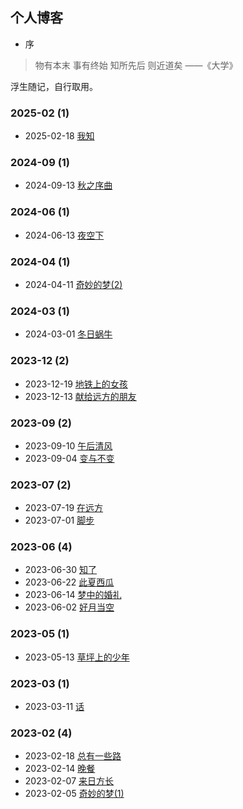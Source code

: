 ## 个人博客   
- 序   
> 物有本末 事有终始 知所先后 则近道矣 ——《大学》   
  
浮生随记，自行取用。  
### **2025-02** (1)  
- 2025-02-18 [我知](https://hokis.github.io/2025/02/18/%E6%88%91%E7%9F%A5/)  
  
  
### **2024-09** (1)  
- 2024-09-13 [秋之序曲](https://hokis.github.io/2024/09/13/%E7%A7%8B%E4%B9%8B%E5%BA%8F%E6%9B%B2/)  
  
  
### **2024-06** (1)  
- 2024-06-13 [夜空下](https://hokis.github.io/2024/06/13/%E5%A4%9C%E7%A9%BA%E4%B8%8B/)  
  
  
### **2024-04** (1)  
- 2024-04-11 [奇妙的梦(2)](https://hokis.github.io/2024/04/11/%E5%A5%87%E5%A6%99%E7%9A%84%E6%A2%A6-2/)  
  
  
### **2024-03** (1)  
- 2024-03-01 [冬日蜗牛](https://hokis.github.io/2024/03/01/%E5%86%AC%E6%97%A5%E8%9C%97%E7%89%9B/)  
  
  
### **2023-12** (2)  
- 2023-12-19 [地铁上的女孩](https://hokis.github.io/2023/12/19/%E5%9C%B0%E9%93%81%E4%B8%8A%E7%9A%84%E5%A5%B3%E5%AD%A9/)  
- 2023-12-13 [献给远方的朋友](https://hokis.github.io/2023/12/13/%E7%8C%AE%E7%BB%99%E8%BF%9C%E6%96%B9%E7%9A%84%E6%9C%8B%E5%8F%8B/)  
  
  
### **2023-09** (2)  
- 2023-09-10 [午后清风](https://hokis.github.io/2023/09/10/%E5%8D%88%E5%90%8E%E6%B8%85%E9%A3%8E/)  
- 2023-09-04 [变与不变](https://hokis.github.io/2023/09/04/%E5%8F%98%E4%B8%8E%E4%B8%8D%E5%8F%98/)  
  
  
### **2023-07** (2)  
- 2023-07-19 [在远方](https://hokis.github.io/2023/07/19/%E5%9C%A8%E8%BF%9C%E6%96%B9/)  
- 2023-07-01 [脚步](https://hokis.github.io/2023/07/01/%E8%84%9A%E6%AD%A5/)  
  
  
### **2023-06** (4)  
- 2023-06-30 [知了](https://hokis.github.io/2023/06/30/%E7%9F%A5%E4%BA%86/)  
- 2023-06-22 [此夏西瓜](https://hokis.github.io/2023/06/22/%E6%AD%A4%E5%A4%8F%E8%A5%BF%E7%93%9C/)  
- 2023-06-14 [梦中的婚礼](https://hokis.github.io/2023/06/14/%E6%A2%A6%E4%B8%AD%E7%9A%84%E5%A9%9A%E7%A4%BC/)  
- 2023-06-02 [好月当空](https://hokis.github.io/2023/06/02/%E5%A5%BD%E6%9C%88%E5%BD%93%E7%A9%BA/)  
  
  
### **2023-05** (1)  
- 2023-05-13 [草坪上的少年](https://hokis.github.io/2023/05/13/%E8%8D%89%E5%9D%AA%E4%B8%8A%E7%9A%84%E5%B0%91%E5%B9%B4/)  
  
  
### **2023-03** (1)  
- 2023-03-11 [话](https://hokis.github.io/2023/03/11/%E8%AF%9D/)  
  
  
### **2023-02** (4)  
- 2023-02-18 [总有一些路](https://hokis.github.io/2023/02/18/%E6%80%BB%E6%9C%89%E4%B8%80%E4%BA%9B%E8%B7%AF/)  
- 2023-02-14 [晚餐](https://hokis.github.io/2023/02/14/%E6%99%9A%E9%A4%90/)  
- 2023-02-07 [来日方长](https://hokis.github.io/2023/02/07/%E6%9D%A5%E6%97%A5%E6%96%B9%E9%95%BF/)  
- 2023-02-05 [奇妙的梦(1)](https://hokis.github.io/2023/02/05/%E5%A5%87%E5%A6%99%E7%9A%84%E6%A2%A6-1/)  
  
